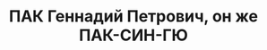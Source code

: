 ---
title: ПАК Геннадий Петрович, он же ПАК-СИН-ГЮ
description: 1907 г.р., уроженец хутора Секер-Тык Покровского района Дальневосточного
  края, без определенных занятий. Арестован в 1937 году по ст. 58-1-8-11 УК РСФСР
---